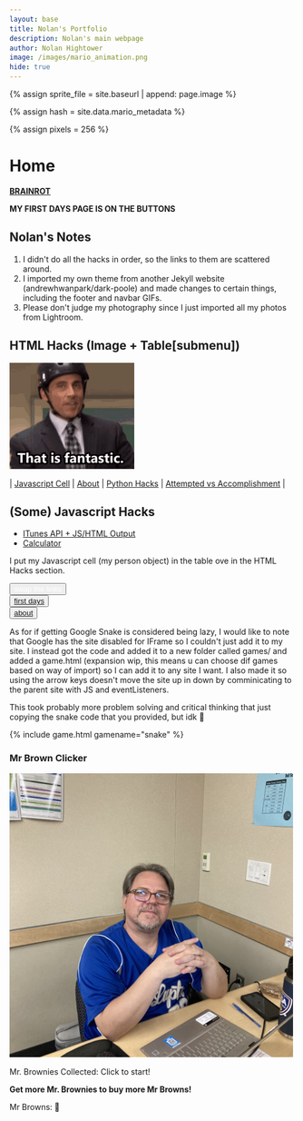 ```yaml
---
layout: base
title: Nolan's Portfolio
description: Nolan's main webpage
author: Nolan Hightower
image: /images/mario_animation.png
hide: true
---
```


<!-- Liquid:  statements -->

<!-- Include submenu from _includes to top of pages -->

<!--- Concatenation of site URL to frontmatter image  --->

{% assign sprite_file = site.baseurl | append: page.image %}

<!--- Has is a list variable containing mario metadata for sprite --->

{% assign hash = site.data.mario_metadata %}

<!--- Size width/height of Sprit images --->

{% assign pixels = 256 %}

<!--- HTML for page contains <p> tag named "Mario" and class properties for a "sprite"  -->

<p id="mario" class="sprite"></p>
  
<!--- Embedded Cascading Style Sheet (CSS) rules, 
        define how HTML elements look 
--->
<style>
.sprite {
height: {{pixels}}px;
width: {{pixels}}px;
background-image: url('{{sprite_file}}');
background-repeat: no-repeat;
}

#mario {
background-position: calc({{animations[0].col}} _ {{pixels}} _ -1px) calc({{animations[0].row}} _ {{pixels}}_ -1px);
}
</style>

<!--- Embedded executable code--->
<script>
  ////////// convert YML hash to javascript key:value objects /////////

  var mario_metadata = {}; //key, value object
  {% for key in hash %}  
  
  var key = "{{key | first}}"  //key
  var values = {} //values object
  values["row"] = {{key.row}}
  values["col"] = {{key.col}}
  values["frames"] = {{key.frames}}
  mario_metadata[key] = values; //key with values added

  {% endfor %}

  ////////// game object for player /////////

  class Mario {
    constructor(meta_data) {
      this.tID = null;  //capture setInterval() task ID
      this.positionX = 0;  // current position of sprite in X direction
      this.currentSpeed = 0;
      this.marioElement = document.getElementById("mario"); //HTML element of sprite
      this.pixels = {{pixels}}; //pixel offset of images in the sprite, set by liquid constant
      this.interval = 100; //animation time interval
      this.obj = meta_data;
      this.marioElement.style.position = "absolute";
    }

    animate(obj, speed) {
      let frame = 0;
      const row = obj.row * this.pixels;
      this.currentSpeed = speed;

      this.tID = setInterval(() => {
        const col = (frame + obj.col) * this.pixels;
        this.marioElement.style.backgroundPosition = `-${col}px -${row}px`;
        this.marioElement.style.left = `${this.positionX}px`;

        this.positionX += speed;
        frame = (frame + 1) % obj.frames;

        const viewportWidth = window.innerWidth;
        if (this.positionX > viewportWidth - this.pixels) {
          document.documentElement.scrollLeft = this.positionX - viewportWidth + this.pixels;
        }
      }, this.interval);
    }

    startWalking() {
      this.stopAnimate();
      this.animate(this.obj["Walk"], 3);
    }

    startRunning() {
      this.stopAnimate();
      this.animate(this.obj["Run1"], 6);
    }

    startPuffing() {
      this.stopAnimate();
      this.animate(this.obj["Puff"], 0);
    }

    startCheering() {
      this.stopAnimate();
      this.animate(this.obj["Cheer"], 0);
    }

    startFlipping() {
      this.stopAnimate();
      this.animate(this.obj["Flip"], 0);
    }

    startResting() {
      this.stopAnimate();
      this.animate(this.obj["Rest"], 0);
    }

    stopAnimate() {
      clearInterval(this.tID);
    }
  }

  const mario = new Mario(mario_metadata);

  ////////// event control /////////

  window.addEventListener("keydown", (event) => {
    if (event.key === "ArrowRight") {
      event.preventDefault();
      if (event.repeat) {
        mario.startCheering();
      } else {
        if (mario.currentSpeed === 0) {
          mario.startWalking();
        } else if (mario.currentSpeed === 3) {
          mario.startRunning();
        }
      }
    } else if (event.key === "ArrowLeft") {
      event.preventDefault();
      if (event.repeat) {
        mario.stopAnimate();
      } else {
        mario.startPuffing();
      }
    }
  });

  //touch events that enable animations
  window.addEventListener("touchstart", (event) => {
    event.preventDefault(); // prevent default browser action
    if (event.touches[0].clientX > window.innerWidth / 2) {
      // move right
      if (currentSpeed === 0) { // if at rest, go to walking
        mario.startWalking();
      } else if (currentSpeed === 3) { // if walking, go to running
        mario.startRunning();
      }
    } else {
      // move left
      mario.startPuffing();
    }
  });

  //stop animation on window blur
  window.addEventListener("blur", () => {
    mario.stopAnimate();
  });

  //start animation on window focus
  window.addEventListener("focus", () => {
     mario.startFlipping();
  });

  //start animation on page load or page refresh
  document.addEventListener("DOMContentLoaded", () => {
    // adjust sprite size for high pixel density devices
    const scale = window.devicePixelRatio;
    const sprite = document.querySelector(".sprite");
    sprite.style.transform = `scale(${0.2 * scale})`;
    mario.startResting();
  });

</script>

# Home

[**BRAINROT**](skibidbiden)

**MY FIRST DAYS PAGE IS ON THE BUTTONS**

## Nolan's Notes

1. I didn't do all the hacks in order, so the links to them are scattered around.
2. I imported my own theme from another Jekyll website (andrewhwanpark/dark-poole) and made changes to certain things, including the footer and navbar GIFs.
3. Please don't judge my photography since I just imported all my photos from Lightroom.

## HTML Hacks (Image + Table\[submenu\])

<img src="images/image.gif" alt="This is an image">

| [Javascript Cell](posts/js) | [About](about) | [Python Hacks](posts/py-hacks) | [Attempted vs Accomplishment](posts/what) |

## (Some) Javascript Hacks

- [ITunes API + JS/HTML Output](posts/itunes)
- [Calculator](calculator)

I put my Javascript cell (my person object) in the table ove in the HTML Hacks section.

<div>
  <button style='color:white;' onclick="swapTheStuff()">swap the links</button>
</div>
<div>
<button id="btn1"><a href="firstdays/">first days</a></button>
<br />
<button id="btn2"><a href="about/">about</a></button>
</div>

As for if getting Google Snake is considered being lazy, I would like to note that Google has the site disabled for IFrame so I couldn't just add it to my site. I instead got the code and added it to a new folder called games/ and added a game.html (expansion wip, this means u can choose dif games based on way of import) so I can add it to any site I want. I also made it so using the arrow keys doesn't move the site up in down by comminicating to the parent site with JS and eventListeners.

This took probably more problem solving and critical thinking that just copying the snake code that you provided, but idk 🤷

{% include game.html gamename="snake" %}

### Mr Brown Clicker

<div>
   <img id="mrbrown" alt="mrbown" width="500px" height="500px" src="images/brown/stat.jpg">
   <p id="score">Mr. Brownies Collected: Click to start!</p>
   <audio id="clickSound" src="images/brown/sound.mp3" preload="auto"></audio>
   <p><strong>Get more Mr. Brownies to buy more Mr Browns!</strong></p>
   <p id="browns">Mr Browns: 🤖</p>
   <button id="buybuy" style="display: none;" onclick="buyBrown()">By a new Mr. Brown ($100)</button>
   <audio id="buySound" src="images/brown/ka-ching.mp3" preload="auto"></audio>
</div>
<script>
   const msg = "Mr. Brownies Collected: ";
   const msg2 = "Mr Browns: ";
   const rob = "🤖";
   const stationary = "images/brown/stat.jpg";
   const img1 = "images/brown/1.jpg";
   const img2 = "images/brown/2.jpg";
   const scoreElement = document.getElementById("score");
   const clickSound = document.getElementById("clickSound");
   const buySound = document.getElementById("buySound");
   var mrbrown = document.getElementById("mrbrown");
   let score = -1;
   let lastClickTime = null;
   let multiplier = 1;
   function buyBrown() {
     buySound.play();
     var robs = "";
     multiplier++;
     for (let i = 0; i < multiplier; i++) {
       robs += rob;
     }
     document.getElementById("browns").textContent = msg2 + robs;
     score -= 100;
     updateScore();
     if (score < 100) {
      document.getElementById("buybuy").style.display = "none";
     }
   }
   function updateScore() {
     scoreElement.textContent = msg + score;
     if (score >= 100) {
      document.getElementById("buybuy").style.display = "block";
     }
   }
   function swapImg() {
     if (mrbrown.src.includes(stationary)) {
       mrbrown.src = img1;
     } else if (mrbrown.src.includes(img1)) {
       mrbrown.src = img2;
     } else {
       mrbrown.src = img1;
     }
   }
  function playSound() {
    const currentTime = Date.now();
    lastClickTime = currentTime;
    if (score > 0) {
      if (lastClickTime) {
        const timeDiff = currentTime - lastClickTime;
        const playbackRate = Math.max(1, Math.min(3, 1000 / timeDiff)); 
        clickSound.playbackRate = playbackRate;
      } else {
        clickSound.playbackRate = 1; 
      }
      clickSound.currentTime = 0; 
      clickSound.play(); 
      lastClickTime = currentTime; 
     }
   }
   mrbrown.addEventListener("click", function () {
     score += multiplier;
     updateScore();
     swapImg();
     playSound();
   })
</script>

<script>
function swapTheStuff() {
var btn1 = document.getElementById('btn1');
var btn2 = document.getElementById('btn2');
var link1 = 'firstdays/';
var link2 = 'about/';
function getCode(li, na){
  return `<a href="${li}">${na}</a>`;
}
if(btn1.innerHTML === getCode(link1, "first days")) {
  btn1.innerHTML = getCode(link2, "about");
  btn2.innerHTML = getCode(link1, "first days");
} else {
    btn2.innerHTML = getCode(link2, "about");
    btn1.innerHTML = getCode(link1, "first days");
}
}
</script>
